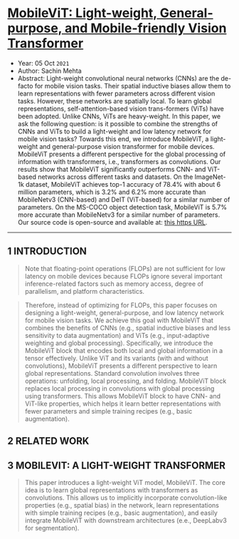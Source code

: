 # [MobileViT: Light-weight, General-purpose, and Mobile-friendly Vision Transformer](https://arxiv.org/abs/2110.02178)

* Year: 05 Oct `2021`
* Author: Sachin Mehta
* Abstract: Light-weight convolutional neural networks (CNNs) are the de-facto for mobile vision tasks. Their spatial inductive biases allow them to learn representations with fewer parameters across different vision tasks. However, these networks are spatially local. To learn global representations, self-attention-based vision trans-formers (ViTs) have been adopted. Unlike CNNs, ViTs are heavy-weight. In this paper, we ask the following question: is it possible to combine the strengths of CNNs and ViTs to build a light-weight and low latency network for mobile vision tasks? Towards this end, we introduce MobileViT, a light-weight and general-purpose vision transformer for mobile devices. MobileViT presents a different perspective for the global processing of information with transformers, i.e., transformers as convolutions. Our results show that MobileViT significantly outperforms CNN- and ViT-based networks across different tasks and datasets. On the ImageNet-1k dataset, MobileViT achieves top-1 accuracy of 78.4% with about 6 million parameters, which is 3.2% and 6.2% more accurate than MobileNetv3 (CNN-based) and DeIT (ViT-based) for a similar number of parameters. On the MS-COCO object detection task, MobileViT is 5.7% more accurate than MobileNetv3 for a similar number of parameters. Our source code is open-source and available at: [this https URL](https://github.com/apple/ml-cvnets).

----------------------------------------------------------------------------------------------------

## 1 INTRODUCTION

> Note that floating-point operations (FLOPs) are not sufficient for low latency on mobile devices because FLOPs ignore several important inference-related factors such as memory access, degree of parallelism, and platform characteristics.

> Therefore, instead of optimizing for FLOPs, this paper focuses on designing a light-weight, general-purpose, and low latency network for mobile vision tasks. We achieve this goal with MobileViT that combines the benefits of CNNs (e.g., spatial inductive biases and less sensitivity to data augmentation) and ViTs (e.g., input-adaptive weighting and global processing). Specifically, we introduce the MobileViT block that encodes both local and global information in a tensor effectively. Unlike ViT and its variants (with and without convolutions), MobileViT presents a different perspective to learn global representations. Standard convolution involves three operations: unfolding, local processing, and folding. MobileViT block replaces local processing in convolutions with global processing using transformers. This allows MobileViT block to have CNN- and ViT-like properties, which helps it learn better representations with fewer parameters and simple training recipes (e.g., basic augmentation).

## 2 RELATED WORK

## 3 MOBILEVIT: A LIGHT-WEIGHT TRANSFORMER

> This paper introduces a light-weight ViT model, MobileViT. The core idea is to learn global representations with transformers as convolutions. This allows us to implicitly incorporate convolution-like properties (e.g., spatial bias) in the network, learn representations with simple training recipes (e.g., basic augmentation), and easily integrate MobileViT with downstream architectures (e.e., DeepLabv3 for segmentation).
